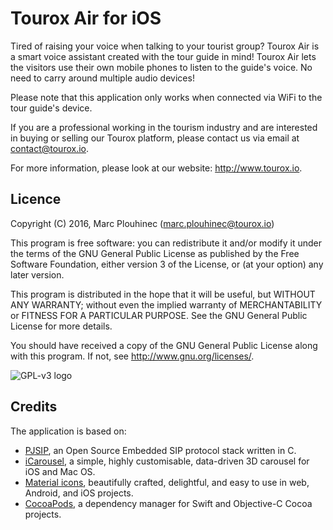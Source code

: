 Tourox Air for iOS
==================

Tired of raising your voice when talking to your tourist group? Tourox Air is a smart voice
assistant created with the tour guide in mind! Tourox Air lets the visitors use their own mobile
phones to listen to the guide's voice. No need to carry around multiple audio devices!

Please note that this application only works when connected via WiFi to the tour guide's device.

If you are a professional working in the tourism industry and are interested in buying or selling
our Tourox platform, please contact us via email at contact@tourox.io.

For more information, please look at our website: http://www.tourox.io.

Licence
-------
Copyright (C) 2016, Marc Plouhinec (marc.plouhinec@tourox.io)

This program is free software: you can redistribute it and/or modify
it under the terms of the GNU General Public License as published by
the Free Software Foundation, either version 3 of the License, or
(at your option) any later version.

This program is distributed in the hope that it will be useful,
but WITHOUT ANY WARRANTY; without even the implied warranty of
MERCHANTABILITY or FITNESS FOR A PARTICULAR PURPOSE.  See the
GNU General Public License for more details.

You should have received a copy of the GNU General Public License
along with this program.  If not, see <http://www.gnu.org/licenses/>.

![GPL-v3 logo](http://www.gnu.org/graphics/gplv3-127x51.png)

Credits
-------
The application is based on:
* [PJSIP](http://www.pjsip.org), an Open Source Embedded SIP protocol stack written in C.
* [iCarousel](https://github.com/nicklockwood/iCarousel), a simple, highly customisable, data-driven 3D carousel for iOS and Mac OS.
* [Material icons](https://design.google.com/icons/), beautifully crafted, delightful, and easy to use in web, Android, and iOS projects.
* [CocoaPods](https://cocoapods.org/), a dependency manager for Swift and Objective-C Cocoa projects.
